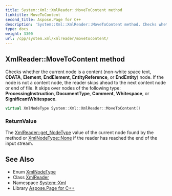 ```yaml
---
title: System::Xml::XmlReader::MoveToContent method
linktitle: MoveToContent
second_title: Aspose.Page for C++
description: 'System::Xml::XmlReader::MoveToContent method. Checks whether the current node is a content (non-white space text, CDATA, Element, EndElement, EntityReference, or EndEntity) node. If the node is not a content node, the reader skips ahead to the next content node or end of file. It skips over nodes of the following type: ProcessingInstruction, DocumentType, Comment, Whitespace, or SignificantWhitespace in C++.'
type: docs
weight: 3300
url: /cpp/system.xml/xmlreader/movetocontent/
---
```

## XmlReader::MoveToContent method


Checks whether the current node is a content (non-white space text, **CDATA**, **Element**, **EndElement**, **EntityReference**, or **EndEntity**) node. If the node is not a content node, the reader skips ahead to the next content node or end of file. It skips over nodes of the following type: **ProcessingInstruction**, **DocumentType**, **Comment**, **Whitespace**, or **SignificantWhitespace**.

```cpp
virtual XmlNodeType System::Xml::XmlReader::MoveToContent()
```


### ReturnValue

The [XmlReader::get_NodeType](../get_nodetype/) value of the current node found by the method or [XmlNodeType::None](../../xmlnodetype/) if the reader has reached the end of the input stream.

## See Also

* Enum [XmlNodeType](../../xmlnodetype/)
* Class [XmlReader](../)
* Namespace [System::Xml](../../)
* Library [Aspose.Page for C++](../../../)
